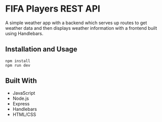 # FIFA Players REST API
A simple weather app with a backend which serves up routes to get weather data and then displays weather information with a frontend built using Handlebars.


## Installation and Usage
```
npm install
npm run dev
```

## Built With
- JavaScript
- Node.js
- Express
- Handlebars
- HTML/CSS
